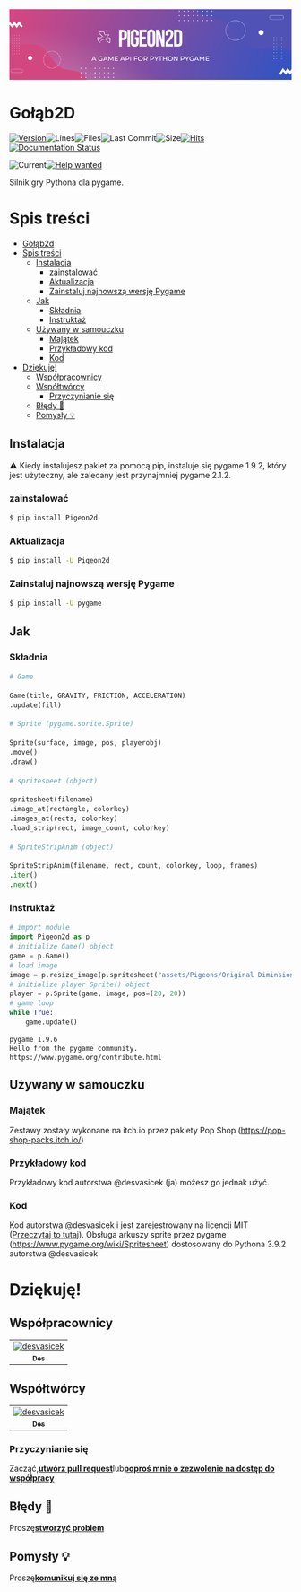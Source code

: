 <center><img src="Pigeon2d.png"></center>

# Gołąb2D

[![Version](https://img.shields.io/pypi/v/Pigeon2D)](https://pypi.org/project/Pigeon2D/)![Lines](https://img.shields.io/tokei/lines/github/desvasicek/Pigeon2D)![Files](https://img.shields.io/github/directory-file-count/desvasicek/Pigeon2D)![Last Commit](https://img.shields.io/github/last-commit/desvasicek/Pigeon2D)![Size](https://img.shields.io/github/languages/code-size/desvasicek/Pigeon2D)[![Hits](https://hits.sh/github.com/desvasicek/Pigeon2D/hits.svg)](https://github.com/desvasicek/Pigeon2D)[![Documentation Status](https://readthedocs.org/projects/pigeon2d/badge/?version=latest)](https://pigeon2d.readthedocs.io/en/latest/?badge=latest)

![Current](https://img.shields.io/badge/currently-in%20progress-red)[![Help wanted](https://img.shields.io/badge/-help--wanted-yellow)](https://github.com/desvasicek/Pigeon2D/pulls)

Silnik gry Pythona dla pygame.

# Spis treści

-   [Gołąb2d](#pigeon2d)
-   [Spis treści](#table-of-contents)
    -   [Instalacja](#installation)
        -   [zainstalować](#install)
        -   [Aktualizacja](#upgrade)
        -   [Zainstaluj najnowszą wersję Pygame](#install-pygame-newest-version)
    -   [Jak](#how-to)
        -   [Składnia](#syntax)
        -   [Instruktaż](#tutorial)
    -   [Używany w samouczku](#used-in-tutorial)
        -   [Majątek](#assets)
        -   [Przykładowy kod](#example-code)
        -   [Kod](#code)
-   [Dziękuję!](#thank-you)
    -   [Współpracownicy](#collaborators)
    -   [Współtwórcy](#contributors)
        -   [Przyczynianie się](#contributing)
    -   [Błędy 🐛️](#bugs)
    -   [Pomysły 💡️](#ideas)

## Instalacja

⚠️ Kiedy instalujesz pakiet za pomocą pip, instaluje się pygame 1.9.2, który jest użyteczny, ale zalecany jest przynajmniej pygame 2.1.2.

### zainstalować

```bash
$ pip install Pigeon2d
```

### Aktualizacja

```bash
$ pip install -U Pigeon2d
```

### Zainstaluj najnowszą wersję Pygame

```bash
$ pip install -U pygame
```

## Jak

### Składnia

```python
# Game

Game(title, GRAVITY, FRICTION, ACCELERATION)
.update(fill)

# Sprite (pygame.sprite.Sprite)

Sprite(surface, image, pos, playerobj)
.move()
.draw()

# spritesheet (object)

spritesheet(filename)
.image_at(rectangle, colorkey)
.images_at(rects, colorkey)
.load_strip(rect, image_count, colorkey)

# SpriteStripAnim (object)

SpriteStripAnim(filename, rect, count, colorkey, loop, frames)
.iter()
.next()

```

### Instruktaż

```python
# import module
import Pigeon2d as p
# initialize Game() object
game = p.Game()
# load image
image = p.resize_image(p.spritesheet("assets/Pigeons/Original Diminsions/Pigeon Sprite Sheet.png").image_at((0, 16, 16, 16)))
# initialize player Sprite() object
player = p.Sprite(game, image, pos=(20, 20))
# game loop
while True:
    game.update()

```

    pygame 1.9.6
    Hello from the pygame community. https://www.pygame.org/contribute.html

## Używany w samouczku

### Majątek

Zestawy zostały wykonane na itch.io przez pakiety Pop Shop (<https://pop-shop-packs.itch.io/>)

### Przykładowy kod

Przykładowy kod autorstwa @desvasicek (ja) możesz go jednak użyć.

### Kod

Kod autorstwa @desvasicek i jest zarejestrowany na licencji MIT ([Przeczytaj to tutaj](https://github.com/desvasicek/Pigeon2D/blob/main/LICENSE)).
Obsługa arkuszy sprite przez pygame (<https://www.pygame.org/wiki/Spritesheet>) dostosowany do Pythona 3.9.2 autorstwa @desvasicek

# Dziękuję!

## Współpracownicy

<!-- readme: collaborators -start -->

<table>
<tr>
    <td align="center">
        <a href="https://github.com/desvasicek">
            <img src="https://avatars.githubusercontent.com/u/84301435?v=4" width="100;" alt="desvasicek"/>
            <br />
            <sub><b>Des</b></sub>
        </a>
    </td></tr>
</table>
<!-- readme: collaborators -end -->

## Współtwórcy

<!-- readme: contributors -start -->

<table>
<tr>
    <td align="center">
        <a href="https://github.com/desvasicek">
            <img src="https://avatars.githubusercontent.com/u/84301435?v=4" width="100;" alt="desvasicek"/>
            <br />
            <sub><b>Des</b></sub>
        </a>
    </td></tr>
</table>
<!-- readme: contributors -end -->

### Przyczynianie się

Zacząć,[**utwórz pull request**](https://github.com/desvasicek/Pigeon2D/pulls)lub[**poproś mnie o zezwolenie na dostęp do współpracy**](https://github.com/desvasicek/Pigeon2D/discussions/2)

## Błędy 🐛️

Proszę[**stworzyć problem**](https://github.com/desvasicek/Pigeon2D/issues)

## Pomysły 💡️

Proszę[**komunikuj się ze mną**](https://github.com/desvasicek/Pigeon2D/discussions/1)
